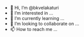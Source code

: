 - 👋 Hi, I’m @bkvelakaturi
- 👀 I’m interested in ...
- 🌱 I’m currently learning ...
- 💞️ I’m looking to collaborate on ...
- 📫 How to reach me ...

<!---
bkvelakaturi/bkvelakaturi is a ✨ special ✨ repository because its `README.md` (this file) appears on your GitHub profile.
You can click the Preview link to take a look at your changes.
--->
